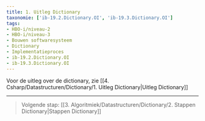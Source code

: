 ```yaml
---
title: 1. Uitleg Dictionary
taxonomie: ['ib-19.2.Dictionary.OI', 'ib-19.3.Dictionary.OI']
tags:
- HBO-i/niveau-2
- HBO-i/niveau-3
- Bouwen softwaresysteem
- Dictionary
- Implementatieproces
- ib-19.2.Dictionary.OI
- ib-19.3.Dictionary.OI
---
```


Voor de uitleg over de dictionary, zie [[4. Csharp/Datastructuren/Dictionary/1. Uitleg Dictionary|Uitleg Dictionary]]

---

> Volgende stap: [[3. Algoritmiek/Datastructuren/Dictionary/2. Stappen Dictionary|Stappen Dictionary]]
